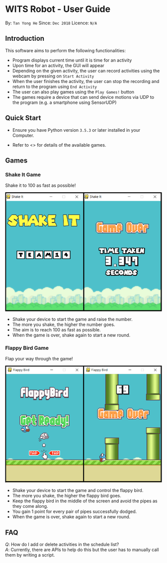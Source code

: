 # WITS Robot - User Guide  

By: `Tan Yong He`      Since: `Dec 2018`      Licence: `N/A`


## Introduction

This software aims to perform the following functionalities:

* Program displays current time until it is time for an activity
* Upon time for an activity, the GUI will appear
* Depending on the given activity, the user can record activities using the webcam by pressing on `Start Activity`
* When the user finishes the activity, the user can stop the recording and return to the program using `End Activity`
* The user can also play games using the `Play Games!` button
* The games require a device that can send device motions via UDP to the program (e.g. a smartphone using SensorUDP)


## Quick Start

* Ensure you have Python version `3.5.3` or later installed in your Computer.

* Refer to <<Games>> for details of the available games.


## Games


### Shake It Game

Shake it to 100 as fast as possible!

![Shake It Screenshot](images/shakeit_screenshot.png)

* Shake your device to start the game and raise the number.
* The more you shake, the higher the number goes.
* The aim is to reach 100 as fast as possible.
* When the game is over, shake again to start a new round.


### Flappy Bird Game

Flap your way through the game!

![Flappy Screenshot](images/flappy_screenshot.png)

* Shake your device to start the game and control the flappy bird.
* The more you shake, the higher the flappy bird goes.
* Keep the flappy bird in the middle of the screen and avoid the pipes as they come along.
* You gain 1 point for every pair of pipes successfully dodged.
* When the game is over, shake again to start a new round.


## FAQ

*Q*: How do I add or delete activities in the schedule list?  
*A*: Currently, there are APIs to help do this but the user has to manually call them by writing a script.  
